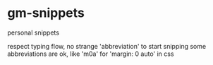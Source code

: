 gm-snippets
===========

personal snippets

respect typing flow, no strange 'abbreviation' to start snipping
some abbreviations are ok, like 'm0a' for 'margin: 0 auto' in css

